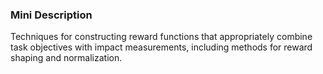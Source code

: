 ### Mini Description

Techniques for constructing reward functions that appropriately combine task objectives with impact measurements, including methods for reward shaping and normalization.
